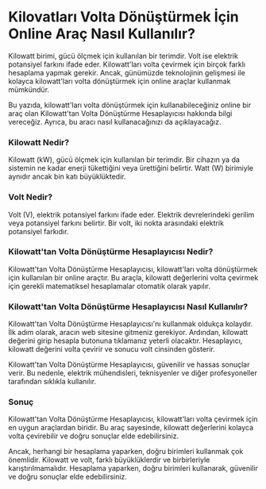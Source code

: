 Kilovatları Volta Dönüştürmek İçin Online Araç Nasıl Kullanılır?
================================================================

Kilowatt birimi, gücü ölçmek için kullanılan bir terimdir. Volt ise elektrik potansiyel farkını ifade eder. Kilowatt'ları volta çevirmek için birçok farklı hesaplama yapmak gerekir. Ancak, günümüzde teknolojinin gelişmesi ile kolayca kilowatt'ları volta dönüştürmek için online araçlar kullanmak mümkündür.

Bu yazıda, kilowatt'ları volta dönüştürmek için kullanabileceğiniz online bir araç olan Kilowatt'tan Volta Dönüştürme Hesaplayıcısı hakkında bilgi vereceğiz. Ayrıca, bu aracı nasıl kullanacağınızı da açıklayacağız.

### Kilowatt Nedir?

Kilowatt (kW), gücü ölçmek için kullanılan bir terimdir. Bir cihazın ya da sistemin ne kadar enerji tükettiğini veya ürettiğini belirtir. Watt (W) birimiyle aynıdır ancak bin katı büyüklüktedir.

### Volt Nedir?

Volt (V), elektrik potansiyel farkını ifade eder. Elektrik devrelerindeki gerilim veya potansiyel farkını belirtir. Bir volt, iki nokta arasındaki elektrik potansiyel farkıdır.

### Kilowatt'tan Volta Dönüştürme Hesaplayıcısı Nedir?

Kilowatt'tan Volta Dönüştürme Hesaplayıcısı, kilowatt'ları volta dönüştürmek için kullanılan bir online araçtır. Bu araçla, kilowatt değerlerini volta çevirmek için gerekli matematiksel hesaplamalar otomatik olarak yapılır.

### Kilowatt'tan Volta Dönüştürme Hesaplayıcısı Nasıl Kullanılır?

Kilowatt'tan Volta Dönüştürme Hesaplayıcısı'nı kullanmak oldukça kolaydır. İlk adım olarak, aracın web sitesine gitmeniz gerekiyor. Ardından, kilowatt değerini girip hesapla butonuna tıklamanız yeterli olacaktır. Hesaplayıcı, kilowatt değerini volta çevirir ve sonucu volt cinsinden gösterir.

Kilowatt'tan Volta Dönüştürme Hesaplayıcısı, güvenilir ve hassas sonuçlar verir. Bu nedenle, elektrik mühendisleri, teknisyenler ve diğer profesyoneller tarafından sıklıkla kullanılır.

### Sonuç

Kilowatt'tan Volta Dönüştürme Hesaplayıcısı, kilowatt'ları volta çevirmek için en uygun araçlardan biridir. Bu araç sayesinde, kilowatt değerlerini kolayca volta çevirebilir ve doğru sonuçlar elde edebilirsiniz.

Ancak, herhangi bir hesaplama yaparken, doğru birimleri kullanmak çok önemlidir. Kilowatt ve volt, farklı büyüklüklerdir ve birbirleriyle karıştırılmamalıdır. Hesaplama yaparken, doğru birimleri kullanarak, güvenilir ve doğru sonuçlar elde edebilirsiniz.